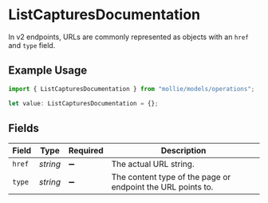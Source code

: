 # ListCapturesDocumentation

In v2 endpoints, URLs are commonly represented as objects with an `href` and `type` field.

## Example Usage

```typescript
import { ListCapturesDocumentation } from "mollie/models/operations";

let value: ListCapturesDocumentation = {};
```

## Fields

| Field                                                       | Type                                                        | Required                                                    | Description                                                 |
| ----------------------------------------------------------- | ----------------------------------------------------------- | ----------------------------------------------------------- | ----------------------------------------------------------- |
| `href`                                                      | *string*                                                    | :heavy_minus_sign:                                          | The actual URL string.                                      |
| `type`                                                      | *string*                                                    | :heavy_minus_sign:                                          | The content type of the page or endpoint the URL points to. |